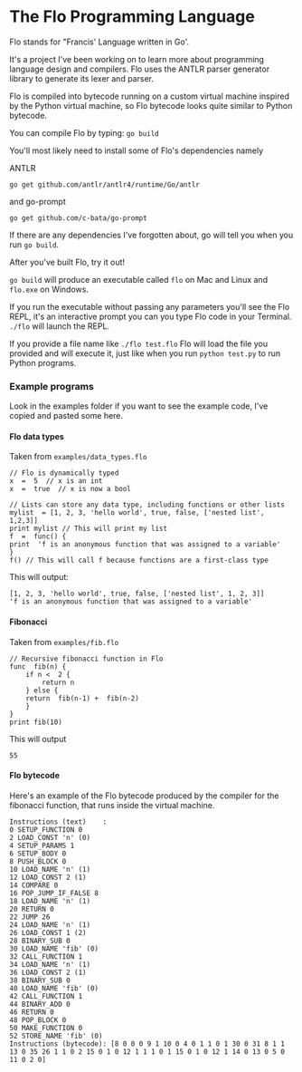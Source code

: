 The Flo Programming Language
============================
Flo stands for "Francis' Language written in Go'.

It's a project I've been working on to learn more about programming language design and compilers. Flo uses the ANTLR parser generator library to generate its lexer and parser.

Flo is compiled into bytecode running on a custom virtual machine inspired by the Python virtual machine, so Flo bytecode looks quite similar to Python bytecode.

You can compile Flo by typing:
`go build`

You'll most likely need to install some of Flo's dependencies namely

ANTLR

`go get github.com/antlr/antlr4/runtime/Go/antlr`

and go-prompt

`go get github.com/c-bata/go-prompt`

If there are any dependencies I've forgotten about, go will tell you when you run `go build`.

After you've built Flo, try it out!

`go build` will produce an executable called `flo` on Mac and Linux and `flo.exe` on Windows.

If you run the executable without passing any parameters you'll see the Flo REPL, it's an interactive prompt you can you type Flo code in your Terminal.
`./flo` will launch the REPL.

If you provide a file name like `./flo test.flo` Flo will load the file you provided and will execute it, just like when you run `python test.py` to run Python programs.

### Example programs
Look in the examples folder if you want to see the example code, I've copied and pasted some here.
#### Flo data types
Taken from `examples/data_types.flo`
```
// Flo is dynamically typed
x  =  5  // x is an int
x  =  true  // x is now a bool

// Lists can store any data type, including functions or other lists
mylist  = [1, 2, 3, 'hello world', true, false, ['nested list', 1,2,3]]
print mylist // This will print my list
f  =  func() {
print  'f is an anonymous function that was assigned to a variable'
}
f() // This will call f because functions are a first-class type
```
This will output:
```
[1, 2, 3, 'hello world', true, false, ['nested list', 1, 2, 3]]
'f is an anonymous function that was assigned to a variable'
```
#### Fibonacci
Taken from `examples/fib.flo`
```
// Recursive fibonacci function in Flo
func  fib(n) {
    if n <  2 {
        return n
    } else {
    return  fib(n-1) +  fib(n-2)
    }
}
print fib(10)
```
This will output
```
55
```

#### Flo bytecode
Here's an example of the Flo bytecode produced by the compiler for the fibonacci function, that runs inside the virtual machine.
```
Instructions (text)    :
0 SETUP_FUNCTION 0
2 LOAD_CONST 'n' (0)
4 SETUP_PARAMS 1
6 SETUP_BODY 0
8 PUSH_BLOCK 0
10 LOAD_NAME 'n' (1)
12 LOAD_CONST 2 (1)
14 COMPARE 0
16 POP_JUMP_IF_FALSE 8
18 LOAD_NAME 'n' (1)
20 RETURN 0
22 JUMP 26
24 LOAD_NAME 'n' (1)
26 LOAD_CONST 1 (2)
28 BINARY_SUB 0
30 LOAD_NAME 'fib' (0)
32 CALL_FUNCTION 1
34 LOAD_NAME 'n' (1)
36 LOAD_CONST 2 (1)
38 BINARY_SUB 0
40 LOAD_NAME 'fib' (0)
42 CALL_FUNCTION 1
44 BINARY_ADD 0
46 RETURN 0
48 POP_BLOCK 0
50 MAKE_FUNCTION 0
52 STORE_NAME 'fib' (0)
Instructions (bytecode): [8 0 0 0 9 1 10 0 4 0 1 1 0 1 30 0 31 8 1 1 13 0 35 26 1 1 0 2 15 0 1 0 12 1 1 1 0 1 15 0 1 0 12 1 14 0 13 0 5 0 11 0 2 0]
```
